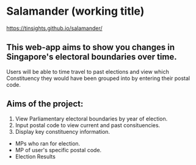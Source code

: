 # Salamander (working title)
https://tinsights.github.io/salamander/
## This web-app aims to show you changes in Singapore's electoral boundaries over time.
Users will be able to time travel to past elections and view which Constituency they would have been grouped into by entering their postal code.

## Aims of the project:

1. View Parliamentary electoral boundaries by year of election.
2. Input postal code to view current and past consituencies.
3. Display key constituency information.
  - MPs who ran for election.
  - MP of user's specific postal code.
  - Election Results

